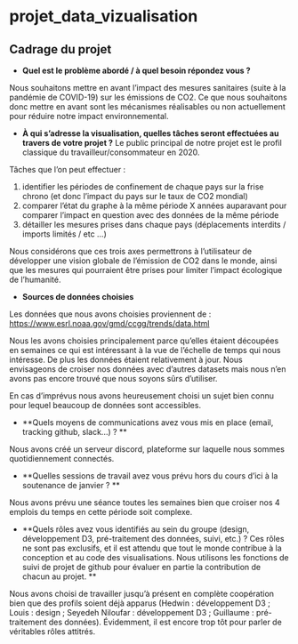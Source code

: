 # projet_data_vizualisation

## Cadrage du projet

* **Quel est le problème abordé / à quel besoin répondez vous ?**

Nous souhaitons mettre en avant l’impact des mesures sanitaires (suite à la pandémie de COVID-19) sur les émissions de CO2. Ce que nous souhaitons donc mettre en avant sont les mécanismes réalisables ou non actuellement pour réduire notre impact environnemental.

* **À qui s’adresse la visualisation, quelles tâches seront effectuées au travers de votre projet ?**
Le public principal de notre projet est le profil classique du travailleur/consommateur en 2020.

Tâches que l’on peut effectuer :
1) identifier les périodes de confinement de chaque pays sur la frise chrono (et donc l’impact du pays sur le taux de CO2 mondial)
2) comparer l’état du graphe à la même période X années auparavant pour comparer l’impact en question avec des données de la même période
3) détailler les mesures prises dans chaque pays (déplacements interdits / imports limités / etc …)

Nous considérons que ces trois axes permettrons à l’utilisateur de développer une vision globale de l’émission de CO2 dans le monde, ainsi que les mesures qui pourraient être prises pour limiter l’impact écologique de l’humanité.

* **Sources de données choisies**

Les données que nous avons choisies proviennent de : <https://www.esrl.noaa.gov/gmd/ccgg/trends/data.html>

Nous les avons choisies principalement parce qu’elles étaient découpées en semaines ce qui est intéressant à la vue de l’échelle de temps qui nous intéresse. De plus les données étaient relativement à jour. Nous envisageons de croiser nos données avec d’autres datasets mais nous n’en avons pas encore trouvé que nous soyons sûrs d’utiliser.

En cas d’imprévus nous avons heureusement choisi un sujet bien connu pour lequel beaucoup de données sont accessibles.

* **Quels moyens de communications avez vous mis en place (email, tracking github, slack...) ? **

Nous avons créé un serveur discord, plateforme sur laquelle nous sommes quotidiennement connectés.

* **Quelles sessions de travail avez vous prévu hors du cours d’ici à la soutenance de janvier ? **

Nous avons prévu une séance toutes les semaines bien que croiser nos 4 emplois du temps en cette période soit complexe.

* **Quels rôles avez vous identifiés au sein du groupe (design, développement D3, pré-traitement des données, suivi, etc.) ? Ces rôles ne sont pas exclusifs, et il est attendu que tout le monde contribue à la conception et au code des visualisations. Nous utilisons les fonctions de suivi de projet de github pour évaluer en partie la contribution de chacun au projet. **

Nous avons choisi de travailler jusqu’à présent en complète coopération bien que des profils soient déjà apparus (Hedwin : développement D3 ; Louis : design ; Seyedeh Niloufar : développement D3 ; Guillaume : pré-traitement des données). Évidemment, il est encore trop tôt pour parler de véritables rôles attitrés. 
